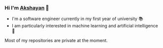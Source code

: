 ### Hi I'm [Akshayan](https://nakshayan.github.io/) 👋

- I'm a software engineer currently in my first year of university 📚
- I am particularly interested in machine learning and artificial intelligence 🤖

Most of my repositories are private at the moment.
<!--
**nakshayan/nakshayan** is a ✨ _special_ ✨ repository because its `README.md` (this file) appears on your GitHub profile.

Here are some ideas to get you started:

- 🔭 I’m currently working on ...
- 🌱 I’m currently learning ...
- 👯 I’m looking to collaborate on ...
- 🤔 I’m looking for help with ...
- 💬 Ask me about ...
- 📫 How to reach me: ...
- 😄 Pronouns: ...
- ⚡ Fun fact: ...
-->
